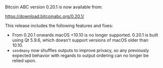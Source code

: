 Bitcoin ABC version 0.20.1 is now available from:

  <https://download.bitcoinabc.org/0.20.1/>

This release includes the following features and fixes:
 - From 0.20.1 onwards macOS <10.10 is no longer supported.
   0.20.1 is built using Qt 5.9.6, which doesn't support
   versions of macOS older than 10.10.
 - `sendmany` now shuffles outputs to improve privacy, so any previously expected behavior with regards to output ordering can no longer be relied upon.
